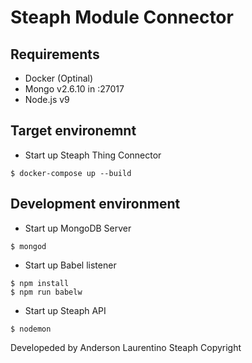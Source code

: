 # Steaph Module Connector

## Requirements

* Docker (Optinal)
* Mongo v2.6.10 in :27017
* Node.js v9

## Target environemnt

* Start up Steaph Thing Connector
```
$ docker-compose up --build
```

## Development environment

* Start up MongoDB Server
```
$ mongod
```

* Start up Babel listener
```
$ npm install
$ npm run babelw
```

* Start up Steaph API
```
$ nodemon
```

Developeded by Anderson Laurentino
Steaph Copyright